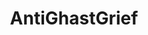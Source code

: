 ---
layout: default
modal-id: 4
img: Ghast.png
title: AntiGhastGrief
alt: ghast-image
download-link: https://www.spigotmc.org/resources/antighastgrief.81931/
description: Ghasts can still cause damage but do not destroy blocks or start fires. This is a super simple and lightweight plugin designed to be an alternative to the Vanilla Tweaks datapack. Datapacks can hurt server performance and this plugin aims to eliminate one. This plugin has no config and is just plug and play.
---